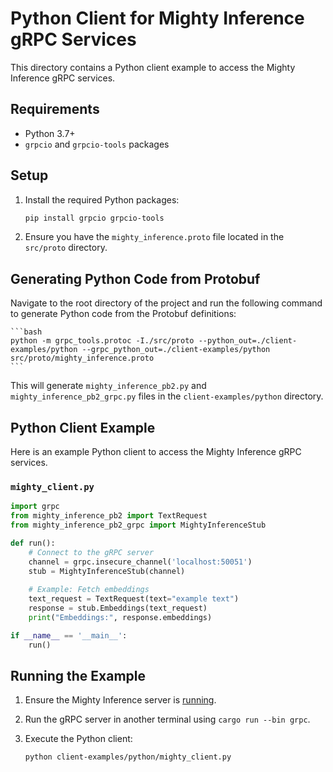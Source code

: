 # Python Client for Mighty Inference gRPC Services

This directory contains a Python client example to access the Mighty Inference gRPC services.

## Requirements

- Python 3.7+
- `grpcio` and `grpcio-tools` packages

## Setup

1. Install the required Python packages:

    ```bash
    pip install grpcio grpcio-tools
    ```

2. Ensure you have the `mighty_inference.proto` file located in the `src/proto` directory.

## Generating Python Code from Protobuf

Navigate to the root directory of the project and run the following command to generate Python code from the Protobuf definitions:

    ```bash
    python -m grpc_tools.protoc -I./src/proto --python_out=./client-examples/python --grpc_python_out=./client-examples/python src/proto/mighty_inference.proto
    ```

This will generate `mighty_inference_pb2.py` and `mighty_inference_pb2_grpc.py` files in the `client-examples/python` directory.

## Python Client Example

Here is an example Python client to access the Mighty Inference gRPC services.

### `mighty_client.py`

```python
import grpc
from mighty_inference_pb2 import TextRequest
from mighty_inference_pb2_grpc import MightyInferenceStub

def run():
    # Connect to the gRPC server
    channel = grpc.insecure_channel('localhost:50051')
    stub = MightyInferenceStub(channel)
    
    # Example: Fetch embeddings
    text_request = TextRequest(text="example text")
    response = stub.Embeddings(text_request)
    print("Embeddings:", response.embeddings)

if __name__ == '__main__':
    run()
```

## Running the Example

1. Ensure the Mighty Inference server is [running](https://max.io/documentation.html#Installation%20and%20Quick%20Start).
2. Run the gRPC server in another terminal using `cargo run --bin grpc`.
3. Execute the Python client:

    ```sh
    python client-examples/python/mighty_client.py
    ```
